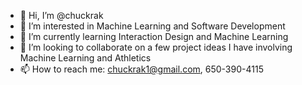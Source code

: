 - 👋 Hi, I’m @chuckrak
- 👀 I’m interested in Machine Learning and Software Development
- 🌱 I’m currently learning Interaction Design and Machine Learning
- 💞️ I’m looking to collaborate on a few project ideas I have involving Machine Learning and Athletics
- 📫 How to reach me: chuckrak1@gmail.com, 650-390-4115

<!---
chuckrak/chuckrak is a ✨ special ✨ repository because its `README.md` (this file) appears on your GitHub profile.
You can click the Preview link to take a look at your changes.
--->

